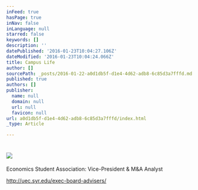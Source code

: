 ```yaml
---
inFeed: true
hasPage: true
inNav: false
inLanguage: null
starred: false
keywords: []
description: ''
datePublished: '2016-01-23T10:04:27.106Z'
dateModified: '2016-01-23T10:04:24.066Z'
title: Campus Life
author: []
sourcePath: _posts/2016-01-22-a0d1db5f-d1e4-4d62-adb8-6c85d3a7fffd.md
published: true
authors: []
publisher:
  name: null
  domain: null
  url: null
  favicon: null
url: a0d1db5f-d1e4-4d62-adb8-6c85d3a7fffd/index.html
_type: Article

---
```

# ![](https://s3-us-west-2.amazonaws.com/the-grid-img/p/24ef7b1fce4b21afe3891d058d3c86baa2c3c9f3.jpg)

Economics Student Association: Vice-President & M&A Analyst

http://uec.syr.edu/exec-board-advisers/